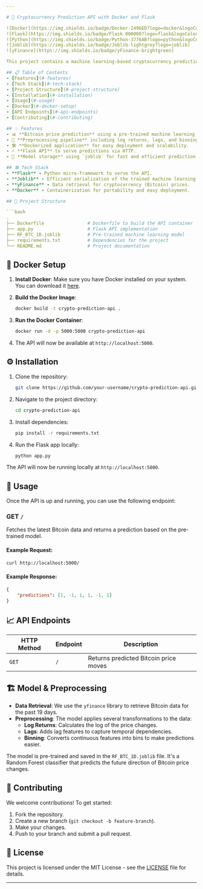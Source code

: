 ```yaml
---

# 🚀 Cryptocurrency Prediction API with Docker and Flask

![Docker](https://img.shields.io/badge/Docker-2496ED?logo=docker&logoColor=white)
![Flask](https://img.shields.io/badge/Flask-000000?logo=flask&logoColor=white)
![Python](https://img.shields.io/badge/Python-3776AB?logo=python&logoColor=white)
![Joblib](https://img.shields.io/badge/Joblib-lightgrey?logo=joblib)
![yFinance](https://img.shields.io/badge/yFinance-brightgreen)

This project contains a machine learning-based cryptocurrency prediction API using Flask, Docker, and a pre-trained `joblib` model. The API retrieves recent Bitcoin data using the `yfinance` library, performs preprocessing, and serves predictions through a simple REST interface.

## 📋 Table of Contents
- [Features](#-features)
- [Tech Stack](#-tech-stack)
- [Project Structure](#-project-structure)
- [Installation](#-installation)
- [Usage](#-usage)
- [Docker](#-docker-setup)
- [API Endpoints](#-api-endpoints)
- [Contributing](#-contributing)

## ✨ Features
- 📊 **Bitcoin price prediction** using a pre-trained machine learning model.
- 🔧 **Preprocessing pipeline** including log returns, lags, and binning of features.
- 🛠️ **Dockerized application** for easy deployment and scalability.
- ⚡ **Flask API** to serve predictions via HTTP.
- 🧠 **Model storage** using `joblib` for fast and efficient prediction serving.

## 🛠️ Tech Stack
- **Flask** - Python micro-framework to serve the API.
- **Joblib** - Efficient serialization of the trained machine learning model.
- **yFinance** - Data retrieval for cryptocurrency (Bitcoin) prices.
- **Docker** - Containerization for portability and easy deployment.

## 📂 Project Structure

```bash
.
├── Dockerfile                # Dockerfile to build the API container
├── app.py                    # Flask API implementation
├── RF_BTC_1D.joblib          # Pre-trained machine learning model
├── requirements.txt          # Dependencies for the project
└── README.md                 # Project documentation
```

## 🐳 Docker Setup

1. **Install Docker**: Make sure you have Docker installed on your system. You can download it [here](https://www.docker.com/products/docker-desktop).
   
2. **Build the Docker Image**:
    ```bash
    docker build -t crypto-prediction-api .
    ```

3. **Run the Docker Container**:
    ```bash
    docker run -d -p 5000:5000 crypto-prediction-api
    ```

4. The API will now be available at `http://localhost:5000`.

## ⚙️ Installation

1. Clone the repository:
    ```bash
    git clone https://github.com/your-username/crypto-prediction-api.git
    ```

2. Navigate to the project directory:
    ```bash
    cd crypto-prediction-api
    ```

3. Install dependencies:
    ```bash
    pip install -r requirements.txt
    ```

4. Run the Flask app locally:
    ```bash
    python app.py
    ```

The API will now be running locally at `http://localhost:5000`.

## 🚀 Usage

Once the API is up and running, you can use the following endpoint:

### GET `/`
Fetches the latest Bitcoin data and returns a prediction based on the pre-trained model.

#### Example Request:
```bash
curl http://localhost:5000/
```

#### Example Response:
```json
{
    "predictions": [1, -1, 1, 1, -1, 1]
}
```

## 📈 API Endpoints

| HTTP Method | Endpoint | Description                           |
|-------------|----------|---------------------------------------|
| `GET`       | `/`      | Returns predicted Bitcoin price moves |

## 🏗️ Model & Preprocessing

- **Data Retrieval**: We use the `yfinance` library to retrieve Bitcoin data for the past 19 days.
- **Preprocessing**: The model applies several transformations to the data:
  - **Log Returns**: Calculates the log of the price changes.
  - **Lags**: Adds lag features to capture temporal dependencies.
  - **Binning**: Converts continuous features into bins to make predictions easier.
  
The model is pre-trained and saved in the `RF_BTC_1D.joblib` file. It's a Random Forest classifier that predicts the future direction of Bitcoin price changes.

## 🤝 Contributing

We welcome contributions! To get started:

1. Fork the repository.
2. Create a new branch (`git checkout -b feature-branch`).
3. Make your changes.
4. Push to your branch and submit a pull request.

## 📄 License

This project is licensed under the MIT License - see the [LICENSE](LICENSE) file for details.

---
```

